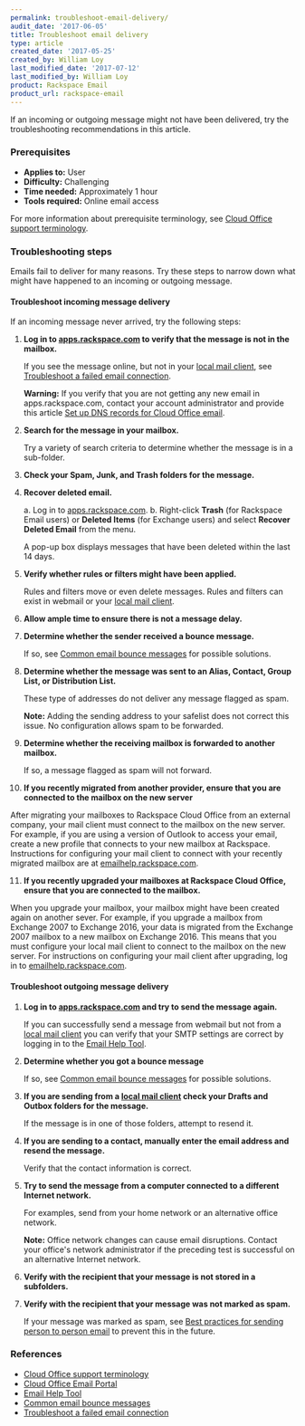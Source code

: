 ```yaml
---
permalink: troubleshoot-email-delivery/
audit_date: '2017-06-05'
title: Troubleshoot email delivery
type: article
created_date: '2017-05-25'
created_by: William Loy
last_modified_date: '2017-07-12'
last_modified_by: William Loy
product: Rackspace Email
product_url: rackspace-email
---
```


If an incoming or outgoing message might not have been delivered, try the troubleshooting recommendations in this article.

### Prerequisites

- **Applies to:** User
- **Difficulty:** Challenging
- **Time needed:** Approximately 1 hour
- **Tools required:** Online email access

For more information about prerequisite terminology, see [Cloud Office support terminology](/how-to/cloud-office-support-terminology/).  

### Troubleshooting steps

Emails fail to deliver for many reasons. Try these steps to narrow down what might have happened to an incoming or outgoing message.

#### Troubleshoot incoming message delivery

If an incoming message never arrived, try the following steps:

1. **Log in to [apps.rackspace.com](https://apps.rackspace.com/index.php) to verify that the message is not in the mailbox.**

   If you see the message online, but not in your [local mail client](/how-to/cloud-office-support-terminology/#cloud-office-terminology), see [Troubleshoot a failed email connection](/how-to/troubleshoot-failed-email-connection).

   **Warning:** If you verify that you are not getting any new email in apps.rackspace.com, contact your account administrator and provide this article [Set up DNS records for Cloud Office email](/how-to/set-up-dns-records-for-cloud-office-email/).

2. **Search for the message in your mailbox.**

   Try a variety of search criteria to determine whether the message is in a sub-folder.

3. **Check your Spam, Junk, and Trash folders for the message.**

4. **Recover deleted email.**

   a. Log in to [apps.rackspace.com](https://apps.rackspace.com/index.php).
   b. Right-click **Trash** (for Rackspace Email users) or **Deleted Items** (for Exchange users) and select **Recover Deleted Email** from the menu.

      A pop-up box displays messages that have been deleted within the last 14 days.

5. **Verify whether rules or filters might have been applied.**

   Rules and filters move or even delete messages. Rules and filters can exist in webmail or your [local mail client](/how-to/cloud-office-support-terminology/#cloud-office-terminology).

6. **Allow ample time to ensure there is not a message delay.**

7. **Determine whether the sender received a bounce message.**   

   If so, see [Common email bounce messages](/how-to/common-email-bounces) for possible solutions.

8. **Determine whether the message was sent to an Alias, Contact, Group List, or Distribution List.**

   These type of addresses do not deliver any message flagged as spam.

   **Note:** Adding the sending address to your safelist does not correct this issue. No configuration allows spam to be forwarded.

9. **Determine whether the receiving mailbox is forwarded to another mailbox.**

   If so, a message flagged as spam will not forward.

10. **If you recently migrated from another provider, ensure that you are connected to the mailbox on the new server**

   After migrating your mailboxes to Rackspace Cloud Office from an external company, your mail client must connect to the mailbox on the new server. For example, if you are using a version of Outlook to access your email, create a new profile that connects to your new mailbox at Rackspace. Instructions for configuring your mail client to connect with your recently migrated mailbox are at [emailhelp.rackspace.com](https://emailhelp.rackspace.com/).

11. **If you recently upgraded your mailboxes at Rackspace Cloud Office, ensure that you are connected to the mailbox.**

   When you upgrade your mailbox, your mailbox might have been created again on another sever. For example, if you upgrade a mailbox from Exchange 2007 to Exchange 2016, your data is migrated from the Exchange 2007 mailbox to a new mailbox on Exchange 2016. This means that you must configure your local mail client to connect to the mailbox on the new server. For instructions on configuring your mail client after upgrading, log in to [emailhelp.rackspace.com](https://emailhelp.rackspace.com/).

#### Troubleshoot outgoing message delivery

1. **Log in to [apps.rackspace.com](https://apps.rackspace.com/index.php) and try to send the message again.**

   If you can successfully send a message from webmail but not from a [local mail client](/how-to/cloud-office-support-terminology/#cloud-office-terminology) you can verify that your SMTP settings are correct by logging in to the [Email Help Tool](https://emailhelp.rackspace.com/).

2. **Determine whether you got a bounce message**

   If so, see [Common email bounce messages](/how-to/common-email-bounces) for possible solutions.

3. **If you are sending from a [local mail client](/how-to/cloud-office-support-terminology/#cloud-office-terminology) check your Drafts and Outbox folders for the message.**    

   If the message is in one of those folders, attempt to resend it.

4. **If you are sending to a contact, manually enter the email address and resend the message.**  

   Verify that the contact information is correct.

5. **Try to send the message from a computer connected to a different Internet network.**

   For examples, send from your home network or an alternative office network.

   **Note:** Office network changes can cause email disruptions. Contact your office's network administrator if the preceding test is successful on an alternative Internet network.

6. **Verify with the recipient that your message is not stored in a subfolders.**

7. **Verify with the recipient that your message was not marked as spam.**

   If your message was marked as spam, see [Best practices for sending person to person email](/how-to/best-practices-for-sending-person-to-person-email/) to prevent this in the future.

### References

- [Cloud Office support terminology](/how-to/cloud-office-support-terminology)
- [Cloud Office Email Portal](https://apps.rackspace.com/index.php)
- [Email Help Tool](https://emailhelp.rackspace.com/)
- [Common email bounce messages](/how-to/common-email-bounces)
- [Troubleshoot a failed email connection](/how-to/troubleshoot-failed-email-connection)
